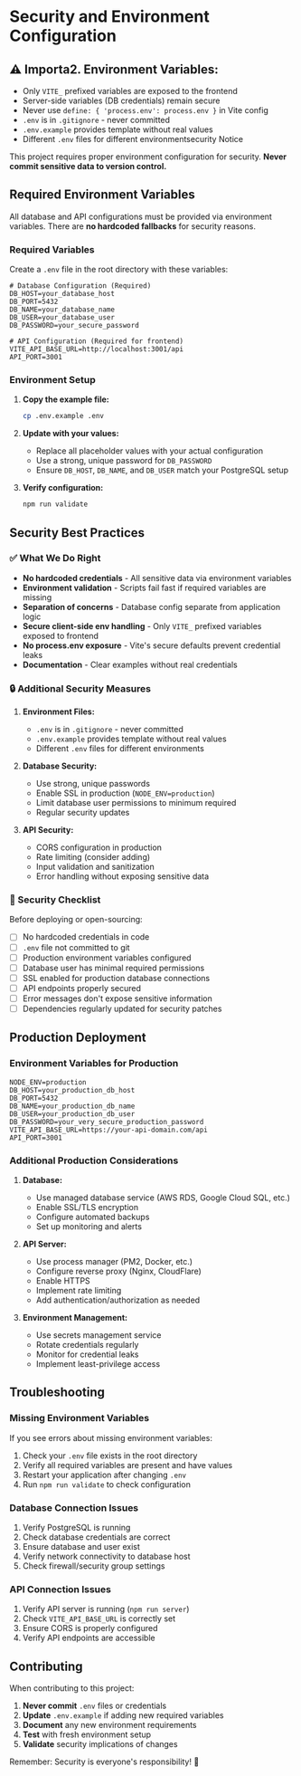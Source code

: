# Security and Environment Configuration

## ⚠️ Importa2. **Environment Variables:**
   - Only `VITE_` prefixed variables are exposed to the frontend
   - Server-side variables (DB credentials) remain secure
   - Never use `define: { 'process.env': process.env }` in Vite config
   - `.env` is in `.gitignore` - never committed
   - `.env.example` provides template without real values
   - Different `.env` files for different environmentsecurity Notice

This project requires proper environment configuration for security. **Never commit sensitive data to version control.**

## Required Environment Variables

All database and API configurations must be provided via environment variables. There are **no hardcoded fallbacks** for security reasons.

### Required Variables

Create a `.env` file in the root directory with these variables:

```env
# Database Configuration (Required)
DB_HOST=your_database_host
DB_PORT=5432
DB_NAME=your_database_name
DB_USER=your_database_user
DB_PASSWORD=your_secure_password

# API Configuration (Required for frontend)
VITE_API_BASE_URL=http://localhost:3001/api
API_PORT=3001
```

### Environment Setup

1. **Copy the example file:**
   ```bash
   cp .env.example .env
   ```

2. **Update with your values:**
   - Replace all placeholder values with your actual configuration
   - Use a strong, unique password for `DB_PASSWORD`
   - Ensure `DB_HOST`, `DB_NAME`, and `DB_USER` match your PostgreSQL setup

3. **Verify configuration:**
   ```bash
   npm run validate
   ```

## Security Best Practices

### ✅ What We Do Right

- **No hardcoded credentials** - All sensitive data via environment variables
- **Environment validation** - Scripts fail fast if required variables are missing
- **Separation of concerns** - Database config separate from application logic
- **Secure client-side env handling** - Only `VITE_` prefixed variables exposed to frontend
- **No process.env exposure** - Vite's secure defaults prevent credential leaks
- **Documentation** - Clear examples without real credentials

### 🔒 Additional Security Measures

1. **Environment Files:**
   - `.env` is in `.gitignore` - never committed
   - `.env.example` provides template without real values
   - Different `.env` files for different environments

2. **Database Security:**
   - Use strong, unique passwords
   - Enable SSL in production (`NODE_ENV=production`)
   - Limit database user permissions to minimum required
   - Regular security updates

3. **API Security:**
   - CORS configuration in production
   - Rate limiting (consider adding)
   - Input validation and sanitization
   - Error handling without exposing sensitive data

### 🚨 Security Checklist

Before deploying or open-sourcing:

- [ ] No hardcoded credentials in code
- [ ] `.env` file not committed to git
- [ ] Production environment variables configured
- [ ] Database user has minimal required permissions
- [ ] SSL enabled for production database connections
- [ ] API endpoints properly secured
- [ ] Error messages don't expose sensitive information
- [ ] Dependencies regularly updated for security patches

## Production Deployment

### Environment Variables for Production

```env
NODE_ENV=production
DB_HOST=your_production_db_host
DB_PORT=5432
DB_NAME=your_production_db_name
DB_USER=your_production_db_user
DB_PASSWORD=your_very_secure_production_password
VITE_API_BASE_URL=https://your-api-domain.com/api
API_PORT=3001
```

### Additional Production Considerations

1. **Database:**
   - Use managed database service (AWS RDS, Google Cloud SQL, etc.)
   - Enable SSL/TLS encryption
   - Configure automated backups
   - Set up monitoring and alerts

2. **API Server:**
   - Use process manager (PM2, Docker, etc.)
   - Configure reverse proxy (Nginx, CloudFlare)
   - Enable HTTPS
   - Implement rate limiting
   - Add authentication/authorization as needed

3. **Environment Management:**
   - Use secrets management service
   - Rotate credentials regularly
   - Monitor for credential leaks
   - Implement least-privilege access

## Troubleshooting

### Missing Environment Variables

If you see errors about missing environment variables:

1. Check your `.env` file exists in the root directory
2. Verify all required variables are present and have values
3. Restart your application after changing `.env`
4. Run `npm run validate` to check configuration

### Database Connection Issues

1. Verify PostgreSQL is running
2. Check database credentials are correct
3. Ensure database and user exist
4. Verify network connectivity to database host
5. Check firewall/security group settings

### API Connection Issues

1. Verify API server is running (`npm run server`)
2. Check `VITE_API_BASE_URL` is correctly set
3. Ensure CORS is properly configured
4. Verify API endpoints are accessible

## Contributing

When contributing to this project:

1. **Never commit** `.env` files or credentials
2. **Update** `.env.example` if adding new required variables
3. **Document** any new environment requirements
4. **Test** with fresh environment setup
5. **Validate** security implications of changes

Remember: Security is everyone's responsibility! 🔐
